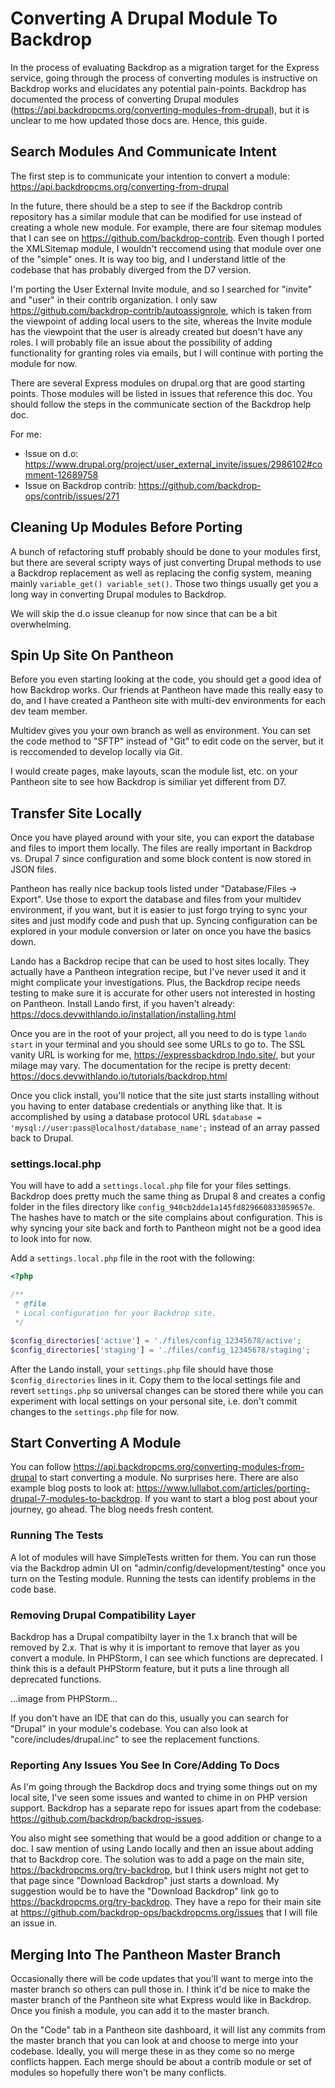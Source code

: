 # Converting A Drupal Module To Backdrop

In the process of evaluating Backdrop as a migration target for the Express service, going through the process of converting modules is instructive on Backdrop works and elucidates any potential pain-points. Backdrop has documented the process of converting Drupal modules (https://api.backdropcms.org/converting-modules-from-drupal), but it is unclear to me how updated those docs are. Hence, this guide.

## Search Modules And Communicate Intent
The first step is to communicate your intention to convert a module: https://api.backdropcms.org/converting-from-drupal

In the future, there should be a step to see if the Backdrop contrib repository has a similar module that can be modified for use instead of creating a whole new module. For example, there are four sitemap modules that I can see on https://github.com/backdrop-contrib. Even though I ported the XMLSitemap module, I wouldn't reccomend using that module over one of the "simple" ones. It is way too big, and I understand little of the codebase that has probably diverged from the D7 version.

I'm porting the User External Invite module, and so I searched for "invite" and "user" in their contrib organization. I only saw https://github.com/backdrop-contrib/autoassignrole, which is taken from the viewpoint of adding local users to the site, whereas the Invite module has the viewpoint that the user is already created but doesn't have any roles. I will probably file an issue about the possibility of adding functionality for granting roles via emails, but I will continue with porting the module for now.

There are several Express modules on drupal.org that are good starting points. Those modules will be listed in issues that reference this doc. You should follow the steps in the communicate section of the Backdrop help doc.

For me:
- Issue on d.o: https://www.drupal.org/project/user_external_invite/issues/2986102#comment-12689758
- Issue on Backdrop contrib: https://github.com/backdrop-ops/contrib/issues/271

## Cleaning Up Modules Before Porting

A bunch of refactoring stuff probably should be done to your modules first, but there are several scripty ways of just converting Drupal methods to use a Backdrop replacement as well as replacing the config system, meaning mainly `variable_get() variable_set()`. Those two things usually get you a long way in converting Drupal modules to Backdrop.

We will skip the d.o issue cleanup for now since that can be a bit overwhelming.

## Spin Up Site On Pantheon

Before you even starting looking at the code, you should get a good idea of how Backdrop works. Our friends at Pantheon have made this really easy to do, and I have created a Pantheon site with multi-dev environments for each dev team member.

Multidev gives you your own branch as well as environment. You can set the code method to "SFTP" instead of "Git" to edit code on the server, but it is reccomended to develop locally via Git.

I would create pages, make layouts, scan the module list, etc. on your Pantheon site to see how Backdrop is similiar yet different from D7.

## Transfer Site Locally 

Once you have played around with your site, you can export the database and files to import them locally. The files are really important in Backdrop vs. Drupal 7 since configuration and some block content is now stored in JSON files.

Pantheon has really nice backup tools listed under "Database/Files -> Export". Use those to export the database and files from your multidev environment, if you want, but it is easier to just forgo trying to sync your sites and just modify code and push that up. Syncing configuration can be explored in your module conversion or later on once you have the basics down.

Lando has a Backdrop recipe that can be used to host sites locally. They actually have a Pantheon integration recipe, but I've never used it and it might complicate your investigations. Plus, the Backdrop recipe needs testing to make sure it is accurate for other users not interested in hosting on Pantheon. Install Lando first, if you haven't already: https://docs.devwithlando.io/installation/installing.html

Once you are in the root of your project, all you need to do is type `lando start` in your terminal and you should see some URLs to go to. The SSL vanity URL is working for me, https://expressbackdrop.lndo.site/, but your milage may vary. The documentation for the recipe is pretty decent: https://docs.devwithlando.io/tutorials/backdrop.html

Once you click install, you'll notice that the site just starts installing without you having to enter database credentials or anything like that. It is accomplished by using a database protocol URL `$database = 'mysql://user:pass@localhost/database_name';` instead of an array passed back to Drupal.

### settings.local.php

You will have to add a `settings.local.php` file for your files settings. Backdrop does pretty much the same thing as Drupal 8 and creates a config folder in the files directory like `config_940cb2dde1a145fd829660833059657e`. The hashes have to match or the site complains about configuration. This is why syncing your site back and forth to Pantheon might not be a good idea to look into for now.

Add a `settings.local.php` file in the root with the following:

```php
<?php

/**
 * @file
 * Local configuration for your Backdrop site.
 */

$config_directories['active'] = './files/config_12345678/active';
$config_directories['staging'] = './files/config_12345678/staging';
```

After the Lando install, your `settings.php` file should have those `$config_directories` lines in it. Copy them to the local settings file and revert `settings.php` so universal changes can be stored there while you can experiment with local settings on your personal site, i.e. don't commit changes to the `settings.php` file for now.

## Start Converting A Module

You can follow https://api.backdropcms.org/converting-modules-from-drupal to start converting a module. No surprises here. There are also example blog posts to look at: https://www.lullabot.com/articles/porting-drupal-7-modules-to-backdrop. If you want to start a blog post about your journey, go ahead. The blog needs fresh content.

### Running The Tests

A lot of modules will have SimpleTests written for them. You can run those via the Backdrop admin UI on "admin/config/development/testing" once you turn on the Testing module. Running the tests can identify problems in the code base.

### Removing Drupal Compatibility Layer

Backdrop has a Drupal compatibilty layer in the 1.x branch that will be removed by 2.x. That is why it is important to remove that layer as you convert a module. In PHPStorm, I can see which functions are deprecated. I think this is a default PHPStorm feature, but it puts a line through all deprecated functions.

...image from PHPStorm...

If you don't have an IDE that can do this, usually you can search for "Drupal" in your module's codebase. You can also look at "core/includes/drupal.inc" to see the replacement functions. 

### Reporting Any Issues You See In Core/Adding To Docs

As I'm going through the Backdrop docs and trying some things out on my local site, I've seen some issues and wanted to chime in on PHP version support. Backdrop has a separate repo for issues apart from the codebase: https://github.com/backdrop/backdrop-issues. 

You also might see something that would be a good addition or change to a doc. I saw mention of using Lando locally and then an issue about adding that to Backdrop core. The solution was to add a page on the main site, https://backdropcms.org/try-backdrop, but I think users might not get to that page since "Download Backdrop" just starts a download. My suggestion would be to have the "Download Backdrop" link go to https://backdropcms.org/try-backdrop. They have a repo for their main site at https://github.com/backdrop-ops/backdropcms.org/issues that I will file an issue in.

## Merging Into The Pantheon Master Branch

Occasionally there will be code updates that you'll want to merge into the master branch so others can pull those in. I think it'd be nice to make the master branch of the Pantheon site what Express would like in Backdrop. Once you finish a module, you can add it to the master branch. 

On the "Code" tab in a Pantheon site dashboard, it will list any commits from the master branch that you can look at and choose to merge into your codebase. Ideally, you will merge these in as they come so no merge conflicts happen. Each merge should be about a contrib module or set of modules so hopefully there won't be many conflicts.  
